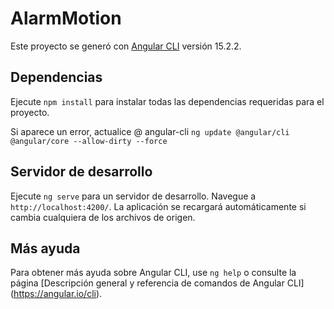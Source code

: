 # AlarmMotion

Este proyecto se generó con [Angular CLI](https://github.com/angular/angular-cli) versión 15.2.2.

## Dependencias
Ejecute `npm install` para instalar todas las dependencias requeridas para el proyecto.

Si aparece un error, actualice @ angular-cli
`ng update @angular/cli @angular/core --allow-dirty --force`

## Servidor de desarrollo

Ejecute `ng serve` para un servidor de desarrollo. Navegue a `http://localhost:4200/`. La aplicación se recargará automáticamente si cambia cualquiera de los archivos de origen.

## Más ayuda

Para obtener más ayuda sobre Angular CLI, use `ng help` o consulte la página [Descripción general y referencia de comandos de Angular CLI] (https://angular.io/cli).
